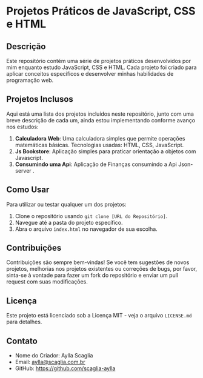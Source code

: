# Projetos Práticos de JavaScript, CSS e HTML

## Descrição
Este repositório contém uma série de projetos práticos desenvolvidos por mim enquanto estudo JavaScript, CSS e HTML. Cada projeto foi criado para aplicar conceitos específicos e desenvolver minhas habilidades de programação web.

## Projetos Inclusos
Aqui está uma lista dos projetos incluídos neste repositório, junto com uma breve descrição de cada um, ainda estou implementando conforme avanço nos estudos:

1. **Calculadora Web**: Uma calculadora simples que permite operações matemáticas básicas. Tecnologias usadas: HTML, CSS, JavaScript.
2.  **Js Bookstore**: Aplicação simples para praticar orientação a objetos com Javascript.
2.  **Consumindo uma Api**: Aplicação de Finanças consumindo a Api Json-server .



## Como Usar
Para utilizar ou testar qualquer um dos projetos:
1. Clone o repositório usando `git clone [URL do Repositório]`.
2. Navegue até a pasta do projeto específico.
3. Abra o arquivo `index.html` no navegador de sua escolha.

## Contribuições
Contribuições são sempre bem-vindas! Se você tem sugestões de novos projetos, melhorias nos projetos existentes ou correções de bugs, por favor, sinta-se à vontade para fazer um fork do repositório e enviar um pull request com suas modificações.

## Licença
Este projeto está licenciado sob a Licença MIT - veja o arquivo `LICENSE.md` para detalhes.

## Contato
- Nome do Criador: Aylla Scaglia
- Email: aylla@scaglia.com.br
- GitHub: https://github.com/scaglia-aylla


